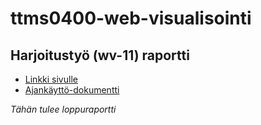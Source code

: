 # ttms0400-web-visualisointi

## Harjoitustyö (wv-11) raportti

- [Linkki sivulle](https://n4927.pages.labranet.jamk.fi/ttms0400-web-visualisointi/h11_harjoitustyo/src/)
- [Ajankäyttö-dokumentti](https://gitlab.labranet.jamk.fi/N4927/ttms0400-web-visualisointi/-/blob/pages/h11_harjoitustyo/dokumentaatio/ajankäyttö.md)


_Tähän tulee loppuraportti_
